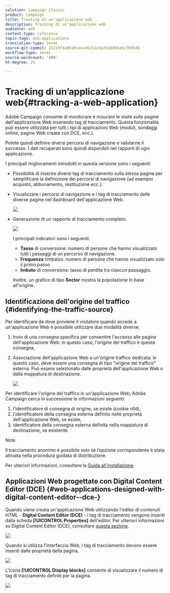```yaml
---
solution: Campaign Classic
product: campaign
title: Tracking di un’applicazione web
description: Tracking di un’applicazione web
audience: web
content-type: reference
topic-tags: web-applications
translation-type: tm+mt
source-git-commit: 21219f4a85a0caec4531acda33ab8bba5c7605d6
workflow-type: tm+mt
source-wordcount: '409'
ht-degree: 2%

---
```



# Tracking di un’applicazione web{#tracking-a-web-application}

 Adobe Campaign consente di monitorare e misurare le visite sulle pagine dell&#39;applicazione Web inserendo tag di tracciamento. Questa funzionalità può essere utilizzata per tutti i tipi di applicazioni Web (moduli, sondaggi online, pagine Web create con DCE, ecc.).

Potete quindi definire diversi percorsi di navigazione e valutarne il successo. I dati recuperati sono quindi disponibili nei rapporti di ogni applicazione.

I principali miglioramenti introdotti in questa versione sono i seguenti:

* Possibilità di inserire diversi tag di tracciamento sulla stessa pagina per semplificare la definizione dei percorsi di navigazione (ad esempio acquisto, abbonamento, restituzione ecc.).
* Visualizzare i percorsi di navigazione e i tag di tracciamento delle diverse pagine nel dashboard dell&#39;applicazione Web.

   ![](assets/trackers_1.png)

* Generazione di un rapporto di tracciamento completo.

   ![](assets/trackers_5.png)

   I principali indicatori sono i seguenti:

   * **Tasso** di conversione: numero di persone che hanno visualizzato tutti i passaggi di un percorso di navigazione.
   * **Frequenza** rimbalzo: numero di persone che hanno visualizzato solo il primo passo
   * **Imbuto** di conversione: tasso di perdita tra ciascun passaggio.

   Inoltre, un grafico di tipo **Sector** mostra la popolazione in base all&#39;origine.

## Identificazione dell&#39;origine del traffico {#identifying-the-traffic-source}

Per identificare da dove proviene il visitatore quando accede a un&#39;applicazione Web è possibile utilizzare due modalità diverse:

1. Invio di una consegna specifica per consentire l&#39;accesso alle pagine dell&#39;applicazione Web: in questo caso, l&#39;origine del traffico è questa consegna,
1. Associazione dell&#39;applicazione Web a un&#39;origine traffico dedicata: in questo caso, deve essere una consegna di tipo &quot;origine del traffico&quot; esterna. Può essere selezionato dalle proprietà dell&#39;applicazione Web o dalla mappatura di destinazione.

   ![](assets/trackers_6.png)

Per identificare l&#39;origine del traffico in un&#39;applicazione Web,  Adobe Campaign cerca in successione le informazioni seguenti:

1. l&#39;identificatore di consegna di origine, se esiste (cookie nlId),
1. l&#39;identificatore della consegna esterna definito nelle proprietà dell&#39;applicazione Web, se esiste,
1. identificatore della consegna esterna definita nella mappatura di destinazione, se esistente.

>[!NOTE]
>
>Il tracciamento anonimo è possibile solo se l’opzione corrispondente è stata attivata nella procedura guidata di distribuzione.
>
>Per ulteriori informazioni, consultare la [Guida all&#39;installazione](../../installation/using/deploying-an-instance.md).

## Applicazioni Web progettate con Digital Content Editor (DCE) {#web-applications-designed-with-digital-content-editor--dce-}

Quando viene creata un&#39;applicazione Web utilizzando l&#39;editor di contenuti HTML - **Digital Content Editor (DCE)** - i tag di tracciamento vengono inseriti dalla scheda **[!UICONTROL Properties]** dell&#39;editor. Per ulteriori informazioni su Digital Content Editor (DCE), consultare [questa sezione](../../web/using/about-campaign-html-editor.md).

![](assets/trackers_2.png)

Quando si utilizza l&#39;interfaccia Web, i tag di tracciamento devono essere inseriti dalle proprietà della pagina.

![](assets/trackers_3.png)

L&#39;icona **[!UICONTROL Display blocks]** consente di visualizzare il numero di tag di tracciamento definiti per la pagina.

![](assets/trackers_4.png)

